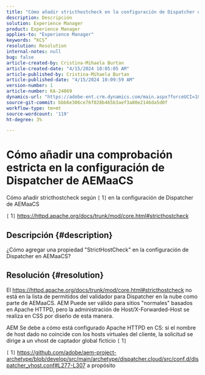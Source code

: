 ```yaml
---
title: "Cómo añadir stricthostcheck en la configuración de Dispatcher de AEMaaCS"
description: Descripción
solution: Experience Manager
product: Experience Manager
applies-to: "Experience Manager"
keywords: “KCS”
resolution: Resolution
internal-notes: null
bug: false
article-created-by: Cristina-Mihaela Burtan
article-created-date: "4/15/2024 10:05:05 AM"
article-published-by: Cristina-Mihaela Burtan
article-published-date: "4/15/2024 10:09:59 AM"
version-number: 1
article-number: KA-24069
dynamics-url: "https://adobe-ent.crm.dynamics.com/main.aspx?forceUCI=1&pagetype=entityrecord&etn=knowledgearticle&id=ad4ae89d-0ffb-ee11-a1ff-6045bd006793"
source-git-commit: bbb6e306ce76f028b465b3aef3a80e2146da5d0f
workflow-type: tm+mt
source-wordcount: '119'
ht-degree: 3%

---
```


# Cómo añadir una comprobación estricta en la configuración de Dispatcher de AEMaaCS


Cómo añadir stricthostcheck según `[` 1`]`  en la configuración de Dispatcher de AEMaaCS

`[` 1`]`  https://httpd.apache.org/docs/trunk/mod/core.html#stricthostcheck

## Descripción {#description}


¿Cómo agregar una propiedad &quot;StrictHostCheck&quot; en la configuración de Dispatcher en AEMaaCS?


## Resolución {#resolution}


El https://httpd.apache.org/docs/trunk/mod/core.html#stricthostcheck no está en la lista de permitidos del validador para Dispatcher en la nube como parte de AEMaaCS.
AEM Puede ser válido para sitios &quot;normales&quot; basados en Apache HTTPD, pero la administración de Host/X-Forwarded-Host se realiza en CSS por diseño de esta manera.

AEM Se debe a cómo está configurado Apache HTTPD en CS: si el nombre de host dado no coincide con los hosts virtuales del cliente, la solicitud se dirige a un vhost de captador global ficticio `[` 1`]`

`[` 1`]`  https://github.com/adobe/aem-project-archetype/blob/develop/src/main/archetype/dispatcher.cloud/src/conf.d/dispatcher_vhost.conf#L277-L307 a propósito
